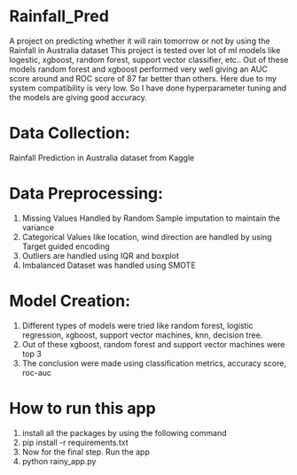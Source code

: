 # Rainfall_Pred


A project on predicting whether it will rain tomorrow or not by using the Rainfall in Australia dataset This project is tested over lot of ml models like  logestic, xgboost, random forest, support vector classifier, etc.. Out of these models random forest and xgboost performed very well giving an AUC score around and ROC score of 87 far better than others. Here due to my system compatibility is very low. So I have done hyperparameter tuning and  the models are giving good accuracy.


# Data Collection:
Rainfall Prediction in Australia dataset from Kaggle


# Data Preprocessing:
1. Missing Values Handled by Random Sample imputation to maintain the variance
2. Categorical Values like location, wind direction are handled by using Target guided encoding
3. Outliers are handled using IQR and boxplot
4. Imbalanced Dataset was handled using SMOTE


# Model Creation:
1. Different types of models were tried like  random forest, logistic regression, xgboost, support vector machines, knn, decision tree.
2. Out of these xgboost, random forest and support vector machines were top 3
3. The conclusion were made using classification metrics, accuracy score, roc-auc

# How to run this app
1. install all the packages by using the following command
2. pip install -r requirements.txt
3. Now for the final step. Run the app
4. python rainy_app.py



